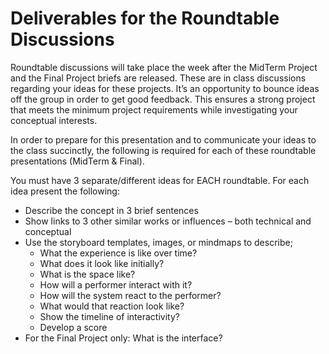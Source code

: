 # Deliverables for the Roundtable Discussions

Roundtable discussions will take place the week after the MidTerm Project and the Final Project briefs are released. These are in class discussions regarding your ideas for these projects. It’s an opportunity to bounce ideas off the group in order to get good feedback. This ensures a strong project that meets the minimum project requirements while investigating your conceptual interests.

In order to prepare for this presentation and to communicate your ideas to the class succinctly, the following is required for each of these roundtable presentations (MidTerm & Final).

You must have 3 separate/different ideas for EACH roundtable. For each idea present the following:


- Describe the concept in 3 brief sentences
- Show links to 3 other similar works or influences – both technical and conceptual
- Use the storyboard templates, images, or mindmaps to describe;
    - What the experience is like over time?
    - What does it look like initially?
    - What is the space like?
    - How will a performer interact with it?
    - How will the system react to the performer?
    - What would that reaction look like?
    - Show the timeline of interactivity?
    - Develop a score
- For the Final Project only: What is the interface?
